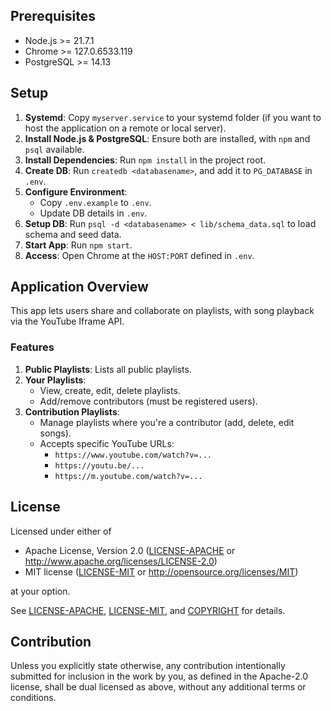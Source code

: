 ## Prerequisites

- Node.js >= 21.7.1
- Chrome >= 127.0.6533.119
- PostgreSQL >= 14.13

## Setup

1. **Systemd**: Copy `myserver.service` to your systemd folder (if you want to host the application on a remote or local server).
2. **Install Node.js & PostgreSQL**: Ensure both are installed, with `npm` and `psql` available.
3. **Install Dependencies**: Run `npm install` in the project root.
4. **Create DB**: Run `createdb <databasename>`, and add it to `PG_DATABASE` in `.env`.
5. **Configure Environment**:
   - Copy `.env.example` to `.env`.
   - Update DB details in `.env`.
6. **Setup DB**: Run `psql -d <databasename> < lib/schema_data.sql` to load schema and seed data.
7. **Start App**: Run `npm start`.
8. **Access**: Open Chrome at the `HOST:PORT` defined in `.env`.

## Application Overview

This app lets users share and collaborate on playlists, with song playback via the YouTube Iframe API.

### Features

1. **Public Playlists**: Lists all public playlists.
2. **Your Playlists**: 
   - View, create, edit, delete playlists.
   - Add/remove contributors (must be registered users).
3. **Contribution Playlists**: 
   - Manage playlists where you're a contributor (add, delete, edit songs).
   - Accepts specific YouTube URLs:
     - `https://www.youtube.com/watch?v=...`
     - `https://youtu.be/...`
     - `https://m.youtube.com/watch?v=...`

## License

Licensed under either of

 * Apache License, Version 2.0
   ([LICENSE-APACHE](LICENSE-APACHE) or http://www.apache.org/licenses/LICENSE-2.0)
 * MIT license
   ([LICENSE-MIT](LICENSE-MIT) or http://opensource.org/licenses/MIT)

at your option.

See [LICENSE-APACHE](LICENSE-APACHE), [LICENSE-MIT](LICENSE-MIT), and [COPYRIGHT](COPYRIGHT) for details.

## Contribution

Unless you explicitly state otherwise, any contribution intentionally submitted
for inclusion in the work by you, as defined in the Apache-2.0 license, shall be
dual licensed as above, without any additional terms or conditions.
